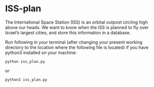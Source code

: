 # ISS-plan
The International Space Station (ISS) is an orbital outpost circling high above our heads. We want to know when the ISS is planned to fly over Israel’s largest cities, and store this information in a database.

Run following in your terminal (after changing your present working directory to the location where the following file is located) if you have python3 installed on your machine:
```
python iss_plan.py 
```
or
```
python3 iss_plan.py
```
